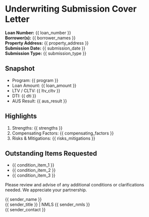 <!-- Powered by BMAD™ Core -->

# Underwriting Submission Cover Letter

**Loan Number:** {{ loan_number }}  
**Borrower(s):** {{ borrower_names }}  
**Property Address:** {{ property_address }}  
**Submission Date:** {{ submission_date }}  
**Submission Type:** {{ submission_type }}

## Snapshot

- Program: {{ program }}
- Loan Amount: {{ loan_amount }}
- LTV / CLTV: {{ ltv_cltv }}
- DTI: {{ dti }}
- AUS Result: {{ aus_result }}

## Highlights

1. Strengths: {{ strengths }}
2. Compensating Factors: {{ compensating_factors }}
3. Risks & Mitigations: {{ risks_mitigations }}

## Outstanding Items Requested

- {{ condition_item_1 }}
- {{ condition_item_2 }}
- {{ condition_item_3 }}

Please review and advise of any additional conditions or clarifications needed. We appreciate your partnership.

{{ sender_name }}  
{{ sender_title }} | NMLS {{ sender_nmls }}  
{{ sender_contact }}
